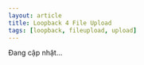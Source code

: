 ```yaml
---
layout: article
title: Loopback 4 File Upload
tags: [loopback, fileupload, upload]
---
```

Đang cập nhật...
